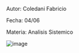 Autor: Coledani Fabricio

Fecha: 04/06

Materia: Analisis Sistemico

![image](https://github.com/user-attachments/assets/5c1aec06-ccea-49de-8163-aa2487fe5bab)
